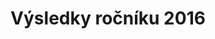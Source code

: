 ---
templateKey: results-page
title: "Výsledky ročníku 2016"
proposition: /Propozice-2016.pdf
year: 2016
races:
  - name: "Závod na 9 km"
    categories:
      - name: "Muži „E“"
        abbr: "ME"
        gender: "male"
        yearFrom: 1900
        yearTo: 1946
      - name: "Muži „D“"
        abbr: "MD"
        gender: "male"
        yearFrom: 1947
        yearTo: 1956
      - name: "Muži „C“"
        abbr: "MC"
        gender: "male"
        yearFrom: 1957
        yearTo: 1966
      - name: "Muži „B“"
        abbr: "MB"
        gender: "male"
        yearFrom: 1967
        yearTo: 1976
      - name: "Muži „A“"
        abbr: "MA"
        gender: "male"
        yearFrom: 1977
        yearTo: 1998
      - name: "Ženy „C“"
        abbr: "FC"
        gender: "female"
        yearFrom: 1900
        yearTo: 1971
      - name: "Ženy „B“"
        abbr: "FB"
        gender: "female"
        yearFrom: 1972
        yearTo: 1981
      - name: "Ženy „A“"
        abbr: "FA"
        gender: "female"
        yearFrom: 1982
        yearTo: 1998
    results:
      - category: "MA"
        number: "8"
        name: "Jakub Exner"
        year: "1983"
        club: "Pteam"
        time: "00:33:11.000"
      - category: "MA"
        number: "27"
        name: "Jaroslav Sláma"
        year: "1990"
        club: "Křižanov"
        time: "00:33:32.000"
      - category: "MB"
        number: "29"
        name: "Pavel Večeřa"
        year: "1974"
        club: "SK Fajťák"
        time: "00:35:39.000"
      - category: "MB"
        number: "32"
        name: "Vít Paták"
        year: "1976"
        club: "BECARO/RUDA"
        time: "00:36:43.000"
      - category: "MA"
        number: "58"
        name: "Martin Veleba"
        year: "1998"
        club: "Velká Bíteš"
        time: "00:36:58.000"
      - category: "MB"
        number: "34"
        name: "Jaromír Mucha"
        year: "1974"
        club: "NHÚ BALINKA Velké Meziříčí"
        time: "00:37:14.000"
      - category: "MB"
        number: "7"
        name: "Pavel Kupka"
        year: "1975"
        club: "Lukovany"
        time: "00:37:20.000"
      - category: "MB"
        number: "17"
        name: "Karel Zahradník"
        year: "1976"
        club: "Kroměříž"
        time: "00:37:27.000"
      - category: "MB"
        number: "15"
        name: "Michal Koudelík"
        year: "1973"
        club: "Velké Meziříčí"
        time: "00:37:35.000"
      - category: "MA"
        number: "4"
        name: "Michal Blaha"
        year: "1985"
        club: "BT Velká Bíteš"
        time: "00:37:40.000"
      - category: "MB"
        number: "30"
        name: "Pavel Sejrek"
        year: "1972"
        club: "SK Fajťák"
        time: "00:38:31.000"
      - category: "FB"
        number: "46"
        name: "Barbora Novotná"
        year: "1981"
        club: "Atex 007"
        time: "00:39:22.000"
      - category: "MA"
        number: "36"
        name: "Martin Tomek"
        year: "1989"
        club: "Velká Bíteš"
        time: "00:39:49.000"
      - category: "MA"
        number: "47"
        name: "Marek Navrátil"
        year: "1987"
        club: "Vlkov"
        time: "00:39:49.000"
      - category: "MA"
        number: "28"
        name: "Marek Širůček"
        year: "1996"
        club: "Lysice"
        time: "00:40:01.000"
      - category: "MC"
        number: "37"
        name: "Miroslav Fabrik"
        year: "1959"
        club: "Brno"
        time: "00:40:18.000"
      - category: "MB"
        number: "33"
        name: "Milan Strádal"
        year: "1974"
        club: "NHÚ Balinka"
        time: "00:40:25.000"
      - category: "MA"
        number: "26"
        name: "Jan Mička"
        year: "1988"
        club: "Vlkov"
        time: "00:40:27.000"
      - category: "MB"
        number: "44"
        name: "Andrej Rakovický"
        year: "1976"
        club: "Jestřabí"
        time: "00:40:27.000"
      - category: "MC"
        number: "2"
        name: "Jaromír Marek"
        year: "1964"
        club: "STS Chvojkovice Brod"
        time: "00:40:35.000"
      - category: "MD"
        number: "5"
        name: "Pavel Klusáček"
        year: "1956"
        club: "Rokytnice nad Rokytnou"
        time: "00:40:41.000"
      - category: "MA"
        number: "22"
        name: "Radek Píše"
        year: "1985"
        club: "Sentice"
        time: "00:40:57.000"
      - category: "MA"
        number: "14"
        name: "Zdeněk Doležal"
        year: "1979"
        club: "Velké Meziříčí"
        time: "00:41:54.000"
      - category: "MC"
        number: "16"
        name: "Josef Nováček"
        year: "1958"
        club: "Čučice"
        time: "00:42:10.000"
      - category: "FC"
        number: "3"
        name: "Alice Marková"
        year: "1970"
        club: "STS Chvojkovice Brod"
        time: "00:42:13.000"
      - category: "MB"
        number: "55"
        name: "Jiří Vrzal"
        year: "1975"
        club: "Velká Bíteš"
        time: "00:42:28.000"
      - category: "FB"
        number: "9"
        name: "Lucie Novotná"
        year: "1975"
        club: "Veverské Knínice"
        time: "00:43:08.000"
      - category: "MC"
        number: "1"
        name: "Stanislav Kříbala"
        year: "1963"
        club: "Velké Meziříčí"
        time: "00:43:12.000"
      - category: "MA"
        number: "53"
        name: "Jan Loužil"
        year: "1980"
        club: "SKI Klub Jablonec n. Nisou"
        time: "00:43:32.000"
      - category: "MA"
        number: "54"
        name: "Miloš Minařík"
        year: "1985"
        club: "Velká Bíteš"
        time: "00:43:41.000"
      - category: "MA"
        number: "25"
        name: "Michal Matl"
        year: "1987"
        club: "Velká Bíteš"
        time: "00:43:44.000"
      - category: "MA"
        number: "48"
        name: "Miroslav Černý"
        year: "1985"
        club: "Velká Bíteš"
        time: "00:43:48.000"
      - category: "MA"
        number: "40"
        name: "Roman Karmazín"
        year: "1979"
        club: "Velké Meziříčí"
        time: "00:44:01.000"
      - category: "FA"
        number: "45"
        name: "Helena Rakovická"
        year: "1984"
        club: "Jestřabí"
        time: "00:44:33.000"
      - category: "MA"
        number: "23"
        name: "Ivo Blažek"
        year: "1988"
        club: "Veverská Bitíška"
        time: "00:44:38.000"
      - category: "FB"
        number: "31"
        name: "Michaela Tumáčková"
        year: "1974"
        club: "Velká Bíteš"
        time: "00:45:05.000"
      - category: "FA"
        number: "20"
        name: "Lenka Procházková"
        year: "1987"
        club: "Rosice"
        time: "00:45:08.000"
      - category: "MA"
        number: "39"
        name: "Pavel Částek"
        year: "1981"
        club: "ENVIRO"
        time: "00:45:17.000"
      - category: "MA"
        number: "57"
        name: "Matěj Polách"
        year: "1989"
        club: "Vlkov"
        time: "00:45:22.000"
      - category: "MA"
        number: "11"
        name: "Jakub Kohout"
        year: "1983"
        club: "SCUM"
        time: "00:45:53.000"
      - category: "FA"
        number: "43"
        name: "Jana Jeřábková"
        year: "1998"
        club: "Pánov"
        time: "00:46:02.000"
      - category: "MC"
        number: "13"
        name: "Bohumil Navrátil"
        year: "1962"
        club: "BECARO"
        time: "00:46:33.000"
      - category: "MA"
        number: "41"
        name: "Tomáš Karmazín"
        year: "1985"
        club: "Velké Meziříčí"
        time: "00:46:56.000"
      - category: "MD"
        number: "10"
        name: "Zdeněk Bouček"
        year: "1956"
        club: "Velké Meziříčí"
        time: "00:47:12.000"
      - category: "FA"
        number: "56"
        name: "Jana Rambousková"
        year: "1994"
        club: "Vlkov"
        time: "00:47:40.000"
      - category: "MA"
        number: "21"
        name: "Michal Kadlec"
        year: "1979"
        club: "Sentice"
        time: "00:49:19.000"
      - category: "FA"
        number: "12"
        name: "Marcela Polová"
        year: "1985"
        club: "Velké Meziříčí"
        time: "00:49:22.000"
      - category: "FB"
        number: "35"
        name: "Taťána Kratochvílová"
        year: "1973"
        club: "Kupařovice"
        time: "00:49:26.000"
      - category: "MC"
        number: "24"
        name: "Martin Blaha"
        year: "1965"
        club: "Velká Bíteš"
        time: "00:50:03.000"
      - category: "FC"
        number: "38"
        name: "Blanka Fabriková"
        year: "1960"
        club: "Brno"
        time: "00:51:17.000"
      - category: "MB"
        number: "19"
        name: "Marie Homolová"
        year: "1975"
        club: "Atletic Třebíč"
        time: "00:51:38.000"
      - category: "MD"
        number: "18"
        name: "Arnošt Koreš"
        year: "1950"
        club: "Atletic Třebíč"
        time: "00:51:39.000"
      - category: "FB"
        number: "6"
        name: "Kateřina Ostrá"
        year: "1976"
        club: "Vranov"
        time: "00:53:06.000"
      - category: "FA"
        number: "42"
        name: "Lucie Pýchová"
        year: "1984"
        club: "Velké Meziříčí"
        time: "00:53:11.000"
      - category: "MA"
        number: "50"
        name: "David Ševčík"
        year: "1997"
        club: "RUDA"
        time: "00:56:09.000"
      - category: "MA"
        number: "52"
        name: "Petr Mašek"
        year: "1997"
        club: "Velká Bíteš"
        time: "00:56:09.000"
  - name: "Závod na 5 km"
    categories:
      - name: "Dorostenci"
        abbr: "DM"
        gender: "male"
        yearFrom: 1999
        yearTo: 2000
      - name: "Dorostenky"
        abbr: "DF"
        gender: "female"
        yearFrom: 1999
        yearTo: 2000
    results:
      - category: "DM"
        number: "51"
        name: "Smutný Jiří"
        year: "1999"
        club: "Velká Bíteš"
        time: "00:42:14.000"
      - category: "DM"
        number: "49"
        name: "Vít Ševčík"
        year: "1999"
        club: ""
        time: "00:52:44.000"
  - name: "Závod na 1100 m"
    categories:
      - name: "Starší žáci"
        abbr: "DM"
        gender: "male"
        yearFrom: 2001
        yearTo: 2003
      - name: "Starší žákyně"
        abbr: "DF"
        gender: "female"
        yearFrom: 2001
        yearTo: 2003
    results:
      - category: "DM"
        number: "2136"
        name: "Dominik Ostrý"
        year: "2002"
        club: "Vranov "
        time: "00:04:18.000"
      - category: "DF"
        number: "1141"
        name: "Anna Tomšíková"
        year: "2002"
        club: ""
        time: "00:04:58.000"
      - category: "DF"
        number: "1004"
        name: "Aneta Ventrubová"
        year: "2003"
        club: ""
        time: "00:05:21.000"
  - name: "Závod na 500 m"
    categories:
      - name: "Mladší žáci I"
        abbr: "JM1"
        gender: "male"
        yearFrom: 2004
        yearTo: 2006
      - name: "Mladší žáci II"
        abbr: "JM2"
        gender: "male"
        yearFrom: 2007
        yearTo: 2009
      - name: "Mladší žákyně I"
        abbr: "JF1"
        gender: "female"
        yearFrom: 2004
        yearTo: 2006
      - name: "Mladší žákyně II"
        abbr: "JF2"
        gender: "female"
        yearFrom: 2007
        yearTo: 2009
    results:
      - category: "JM1"
        number: "1009"
        name: "Lukáš Blažek"
        year: "2006"
        club: ""
        time: "00:01:47.000"
      - category: "JM1"
        number: "1096"
        name: "Tobiáš Janík"
        year: "2004"
        club: ""
        time: "00:01:49.000"
      - category: "JF1"
        number: "1113"
        name: "Iveta Chmelíčková"
        year: "2005"
        club: ""
        time: "00:01:49.000"
      - category: "JM2"
        number: "1150"
        name: "Petr Čermák"
        year: "2007"
        club: ""
        time: "00:01:49.000"
      - category: "JF1"
        number: "1100"
        name: "Klára Mejzlíková"
        year: "2004"
        club: ""
        time: "00:01:52.000"
      - category: "JM1"
        number: "1083"
        name: "Tomáš Barák"
        year: "2004"
        club: ""
        time: "00:01:53.000"
      - category: "JF1"
        number: "1140"
        name: "Natálie Tichá"
        year: "2004"
        club: ""
        time: "00:01:56.000"
      - category: "JF2"
        number: "1145"
        name: "Simona Stecklová"
        year: "2007"
        club: ""
        time: "00:01:58.000"
      - category: "JM2"
        number: "1137"
        name: "Michael Tichý"
        year: "2008"
        club: ""
        time: "00:01:59.000"
      - category: "JF1"
        number: "1003"
        name: "Denisa Čechová"
        year: "2004"
        club: ""
        time: "00:02:01.000"
      - category: "JM2"
        number: "1135"
        name: "Adam Koudelík"
        year: "2007"
        club: ""
        time: "00:02:02.000"
      - category: "JF2"
        number: "1125"
        name: "Nela Bednářová"
        year: "2008"
        club: ""
        time: "00:02:02.000"
      - category: "JF2"
        number: "1132"
        name: "Kristýna Toufarová"
        year: "2008"
        club: ""
        time: "00:02:03.000"
      - category: "JF2"
        number: "1121"
        name: "Barbora Tomiková"
        year: "2007"
        club: ""
        time: "00:02:04.000"
      - category: "JF1"
        number: "1007"
        name: "Radka Hofmannová"
        year: "2005"
        club: ""
        time: "00:02:05.000"
      - category: "JM1"
        number: "1133"
        name: "Stanislav Toufar"
        year: "2005"
        club: ""
        time: "00:02:07.000"
      - category: "JF1"
        number: "1087"
        name: "Tereza Smejkalová"
        year: "2004"
        club: ""
        time: "00:02:07.000"
      - category: "JF2"
        number: "1124"
        name: "Kateřina Novotná"
        year: "2008"
        club: ""
        time: "00:02:10.000"
      - category: "JM2"
        number: "1001"
        name: "Ondřej Malý"
        year: "2007"
        club: ""
        time: "00:02:13.000"
      - category: "JF2"
        number: "1092"
        name: "Anna Coufalová"
        year: "2007"
        club: "Velká Bíteš "
        time: "00:02:13.000"
      - category: "JM1"
        number: "1122"
        name: "Lukáš Kročil"
        year: "2006"
        club: ""
        time: "00:02:14.000"
      - category: "JF1"
        number: "1093"
        name: "Lucie Dufková"
        year: "2005"
        club: ""
        time: "00:02:14.000"
      - category: "JF1"
        number: "1142"
        name: "Veronika Dočkalová"
        year: "2005"
        club: ""
        time: "00:02:16.000"
      - category: "JM1"
        number: "1123"
        name: "Ondřej Novotný"
        year: "2006"
        club: ""
        time: "00:02:17.000"
      - category: "JM2"
        number: "1002"
        name: "Jakub Pospíchal"
        year: "2007"
        club: ""
        time: "00:02:17.000"
      - category: "JM2"
        number: "1130"
        name: "Vojtěch Kalina"
        year: "2007"
        club: ""
        time: "00:02:19.000"
      - category: "JM2"
        number: "1085"
        name: "Kryštof Všianský"
        year: "2007"
        club: ""
        time: "00:02:21.000"
      - category: "JM2"
        number: "1060"
        name: "Sebastien Fanta"
        year: "2008"
        club: ""
        time: "00:02:21.000"
      - category: "JF2"
        number: "1110"
        name: "Jana Pavlíčková"
        year: "2007"
        club: ""
        time: "00:02:22.000"
      - category: "JF2"
        number: "1143"
        name: "Tereza Dočkalová"
        year: "2008"
        club: ""
        time: "00:02:23.000"
      - category: "JF2"
        number: "1144"
        name: "Adéla Brychtová"
        year: "2008"
        club: ""
        time: "00:02:25.000"
      - category: "JF2"
        number: "1099"
        name: "Nikola Dohnalová"
        year: "2007"
        club: ""
        time: "00:02:28.000"
      - category: "JM1"
        number: "1086"
        name: "František Smejkal"
        year: "2006"
        club: ""
        time: "00:02:30.000"
      - category: "JF2"
        number: "1118"
        name: "Erika Hlavatá"
        year: "2007"
        club: ""
        time: "00:02:32.000"
      - category: "JM1"
        number: "1089"
        name: "Vojtěch Hudec"
        year: "2006"
        club: ""
        time: "00:02:33.000"
      - category: "JF2"
        number: "1119"
        name: "Aneta Vyskočilová"
        year: "2008"
        club: ""
        time: "00:02:33.000"
      - category: "JF2"
        number: "1094"
        name: "Daniela Dufková"
        year: "2007"
        club: ""
        time: "00:02:34.000"
      - category: "JM2"
        number: "1084"
        name: "Matěj Kadlec"
        year: "2009"
        club: ""
        time: "00:02:35.000"
      - category: "JF1"
        number: "1090"
        name: "Tereza Volná"
        year: "2006"
        club: "Velká Bíteš "
        time: "00:02:51.000"
  - name: "Závod na 250 m"
    categories:
      - name: "Děti (chlapci)"
        abbr: "CM"
        gender: "male"
        yearFrom: 2010
        yearTo: 2016
      - name: "Děti (dívky)"
        abbr: "CF"
        gender: "female"
        yearFrom: 2010
        yearTo: 2016
    results:
      - category: "CM"
        number: "1095"
        name: "Adam Suchý"
        year: "2010"
        club: ""
        time: "00:00:58.000"
      - category: "CF"
        number: "1146"
        name: "Stelinka Stecklová"
        year: "2010"
        club: ""
        time: "00:01:04.000"
      - category: "CF"
        number: "1005"
        name: "Darja Blažková"
        year: "2010"
        club: ""
        time: "00:01:05.000"
      - category: "CF"
        number: "1006"
        name: "Štěpánka Blažková"
        year: "2010"
        club: ""
        time: "00:01:12.000"
      - category: "CF"
        number: "1159"
        name: "Barbora Malá"
        year: "2010"
        club: ""
        time: "00:01:16.000"
      - category: "CF"
        number: "1138"
        name: "Veronika Jirglová"
        year: "2010"
        club: ""
        time: "00:01:17.000"
      - category: "CF"
        number: "1114"
        name: "Nikola Moravcová"
        year: "2010"
        club: ""
        time: "00:01:18.000"
      - category: "CM"
        number: "1131"
        name: "Patrik Plechatý"
        year: "2012"
        club: ""
        time: "00:01:21.000"
      - category: "CF"
        number: "1091"
        name: "Tereza Janoušková"
        year: "2012"
        club: "Velká Bíteš "
        time: "00:01:25.000"
      - category: "CM"
        number: "1126"
        name: "Šimon Bednář"
        year: "2012"
        club: ""
        time: "00:01:32.000"
      - category: "CM"
        number: "1136"
        name: "Matěj Holín"
        year: "2012"
        club: ""
        time: "00:01:39.000"
      - category: "CF"
        number: "1148"
        name: "Anna Makková"
        year: "2012"
        club: ""
        time: "00:01:44.000"
      - category: "CF"
        number: "1108"
        name: "Josefína Blažková"
        year: "2013"
        club: ""
        time: "00:01:48.000"
      - category: "CM"
        number: "1116"
        name: "Jonáš Dvořáček"
        year: "2012"
        club: ""
        time: "00:01:51.000"
      - category: "CM"
        number: "1128"
        name: "Tadeáš Forejt"
        year: "2013"
        club: ""
        time: "00:01:51.000"
      - category: "CF"
        number: "1134"
        name: "Viktorie Tichá"
        year: "2014"
        club: ""
        time: "00:01:52.000"
      - category: "CF"
        number: "1111"
        name: "Anna Parlíková"
        year: "2012"
        club: ""
        time: "00:02:04.000"
      - category: "CM"
        number: "1139"
        name: "Jan Jirgl"
        year: "2013"
        club: ""
        time: "00:02:05.000"
      - category: "CM"
        number: "1117"
        name: "Bohdan Dvořáček"
        year: "2016"
        club: ""
        time: "00:02:19.000"
      - category: "CM"
        number: "1120"
        name: "Alexandr Gabriška"
        year: "2015"
        club: ""
        time: "00:02:36.000"
      - category: "CM"
        number: "1115"
        name: "Prokop Dvořáček"
        year: "2014"
        club: ""
        time: "00:02:45.000"
      - category: "CF"
        number: "1147"
        name: "Markéta Makková"
        year: "2015"
        club: ""
        time: "00:03:19.000"
---